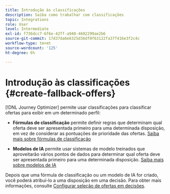 ```yaml
---
title: Introdução às classificações
description: Saiba como trabalhar com classificações
topic: Integrations
role: User
level: Intermediate
exl-id: f736dcc7-6f6e-42ff-a940-4602299ae2b6
source-git-commit: 17d37da6e6325d36df0f63122fa37f416e3f2c4c
workflow-type: tm+mt
source-wordcount: '125'
ht-degree: 6%

---
```


# Introdução às classificações {#create-fallback-offers}

[!DNL Journey Optimizer] permite usar classificações para classificar ofertas para exibir em um determinado perfil:

* **Fórmulas de classificação** permite definir regras que determinam qual oferta deve ser apresentada primeiro para uma determinada disposição, em vez de considerar as pontuações de prioridade das ofertas. [Saiba mais sobre fórmulas de classificação](create-ranking-formulas.md)

* **Modelos de IA** permite usar sistemas de modelo treinados que aproveitarão vários pontos de dados para determinar qual oferta deve ser apresentada primeiro para uma determinada disposição. [Saiba mais sobre modelos de IA](ai-models.md)

Depois que uma fórmula de classificação ou um modelo de IA for criado, você poderá atribuí-lo a uma disposição em uma decisão. Para obter mais informações, consulte [Configurar seleção de ofertas em decisões](../offer-activities/configure-offer-selection.md).
